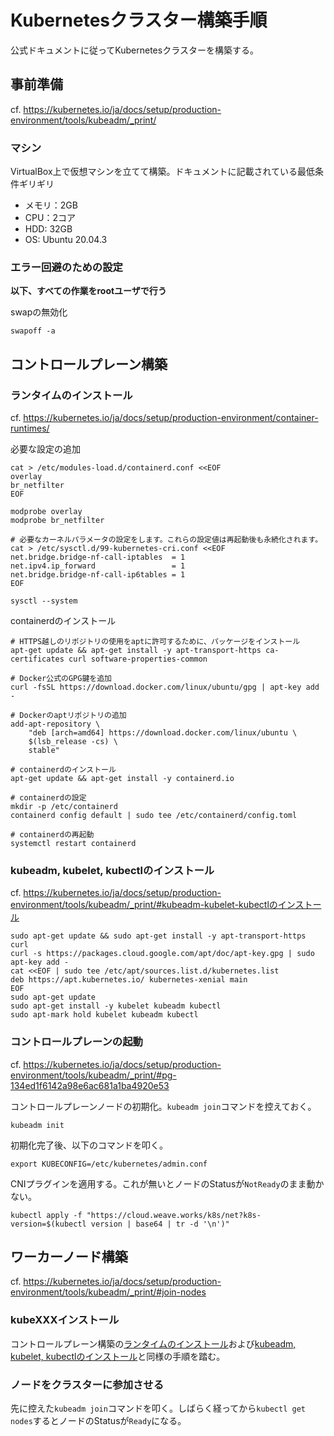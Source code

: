 # Kubernetesクラスター構築手順
公式ドキュメントに従ってKubernetesクラスターを構築する。

## 事前準備
cf. https://kubernetes.io/ja/docs/setup/production-environment/tools/kubeadm/_print/

### マシン
VirtualBox上で仮想マシンを立てて構築。ドキュメントに記載されている最低条件ギリギリ  
- メモリ：2GB
- CPU：2コア
- HDD: 32GB
- OS: Ubuntu 20.04.3

### エラー回避のための設定
**以下、すべての作業をrootユーザで行う**  

swapの無効化
```
swapoff -a
```

## コントロールプレーン構築

### ランタイムのインストール
cf. https://kubernetes.io/ja/docs/setup/production-environment/container-runtimes/  

必要な設定の追加
```
cat > /etc/modules-load.d/containerd.conf <<EOF
overlay
br_netfilter
EOF

modprobe overlay
modprobe br_netfilter

# 必要なカーネルパラメータの設定をします。これらの設定値は再起動後も永続化されます。
cat > /etc/sysctl.d/99-kubernetes-cri.conf <<EOF
net.bridge.bridge-nf-call-iptables  = 1
net.ipv4.ip_forward                 = 1
net.bridge.bridge-nf-call-ip6tables = 1
EOF

sysctl --system
```

containerdのインストール
```
# HTTPS越しのリポジトリの使用をaptに許可するために、パッケージをインストール
apt-get update && apt-get install -y apt-transport-https ca-certificates curl software-properties-common
```
```
# Docker公式のGPG鍵を追加
curl -fsSL https://download.docker.com/linux/ubuntu/gpg | apt-key add -
```
```
# Dockerのaptリポジトリの追加
add-apt-repository \
    "deb [arch=amd64] https://download.docker.com/linux/ubuntu \
    $(lsb_release -cs) \
    stable"
```
```
# containerdのインストール
apt-get update && apt-get install -y containerd.io
```
```
# containerdの設定
mkdir -p /etc/containerd
containerd config default | sudo tee /etc/containerd/config.toml
```
```
# containerdの再起動
systemctl restart containerd
```

### kubeadm, kubelet, kubectlのインストール
cf. https://kubernetes.io/ja/docs/setup/production-environment/tools/kubeadm/_print/#kubeadm-kubelet-kubectlのインストール  

```
sudo apt-get update && sudo apt-get install -y apt-transport-https curl
curl -s https://packages.cloud.google.com/apt/doc/apt-key.gpg | sudo apt-key add -
cat <<EOF | sudo tee /etc/apt/sources.list.d/kubernetes.list
deb https://apt.kubernetes.io/ kubernetes-xenial main
EOF
sudo apt-get update
sudo apt-get install -y kubelet kubeadm kubectl
sudo apt-mark hold kubelet kubeadm kubectl
```

### コントロールプレーンの起動
cf. https://kubernetes.io/ja/docs/setup/production-environment/tools/kubeadm/_print/#pg-134ed1f6142a98e6ac681a1ba4920e53  

コントロールプレーンノードの初期化。`kubeadm join`コマンドを控えておく。
```
kubeadm init
```

初期化完了後、以下のコマンドを叩く。
```
export KUBECONFIG=/etc/kubernetes/admin.conf
```

CNIプラグインを適用する。これが無いとノードのStatusが`NotReady`のまま動かない。
```
kubectl apply -f "https://cloud.weave.works/k8s/net?k8s-version=$(kubectl version | base64 | tr -d '\n')"
```

## ワーカーノード構築
cf. https://kubernetes.io/ja/docs/setup/production-environment/tools/kubeadm/_print/#join-nodes

### kubeXXXインストール
コントロールプレーン構築の[ランタイムのインストール](#ランタイムのインストール)および[kubeadm, kubelet, kubectlのインストール](#kubeadm-kubelet-kubectlのインストール)と同様の手順を踏む。

### ノードをクラスターに参加させる
先に控えた`kubeadm join`コマンドを叩く。しばらく経ってから`kubectl get nodes`するとノードのStatusが`Ready`になる。

